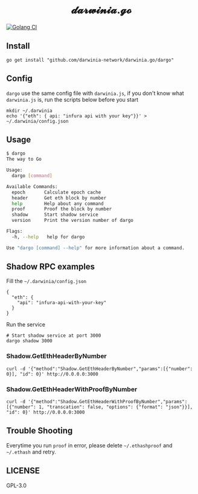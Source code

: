 <h1 align="center">
𝓭𝓪𝓻𝔀𝓲𝓷𝓲𝓪.𝓰𝓸
</h1>

[![Golang CI][workflow-badge]][github]

## Install

```
go get install "github.com/darwinia-network/darwinia.go/dargo"
```

## Config

`dargo` use the same config file with `darwinia.js`, if you don't know what 
`darwinia.js` is, run the scripts below before you start

```
mkdir ~/.darwinia
echo '{"eth": { api: "infura api with your key"}}' > ~/.darwinia/config.json
```

## Usage

```sh
$ dargo
The way to Go

Usage:
  dargo [command]

Available Commands:
  epoch       Calculate epoch cache
  header      Get eth block by number
  help        Help about any command
  proof       Proof the block by number
  shadow      Start shadow service
  version     Print the version number of dargo

Flags:
  -h, --help   help for dargo

Use "dargo [command] --help" for more information about a command.

```

## Shadow RPC examples

Fill the `~/.darwinia/config.json`

```
{
  "eth": { 
    "api": "infura-api-with-your-key"
  }
}
```

Run the service

```
# Start shadow service at port 3000
dargo shadow 3000
```

### Shadow.GetEthHeaderByNumber

```
curl -d '{"method":"Shadow.GetEthHeaderByNumber","params":[{"number": 0}], "id": 0}' http://0.0.0.0:3000
```

### Shadow.GetEthHeaderWithProofByNumber

```
curl -d '{"method":"Shadow.GetEthHeaderWithProofByNumber","params":[{"number": 1, "transcation": false, "options": {"format": "json"}}], "id": 0}' http://0.0.0.0:3000
```

## Trouble Shooting

Everytime you run `proof` in error, please delete `~/.ethashproof` and `~/.ethash` 
and retry.

## LICENSE

GPL-3.0


[github]: https://github.com/darwinia-network/darwinia.go
[workflow-badge]: https://github.com/darwinia-network/darwinia.go/workflows/Golang%20CI/badge.svg
